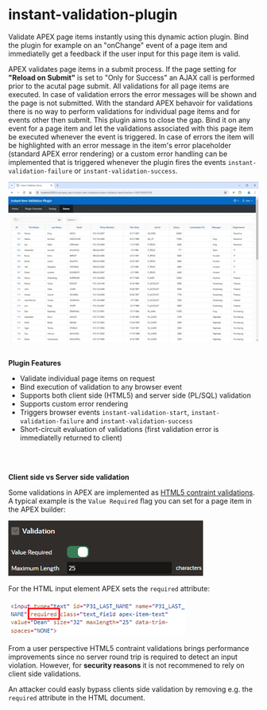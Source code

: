 # instant-validation-plugin
Validate APEX page items instantly using this dynamic action plugin. Bind the plugin for example on an "onChange" event of a page item and immediatelly get a feedback if the user input for this page item is valid.

APEX validates page items in a submit process. If the page setting for <b>"Reload on Submit"</b> is set to "Only for Success" an AJAX call is performed prior to the acutal page submit. All validations for all page items are executed. In case of validation errors the error messages will be shown and the page is not submitted. With the standard APEX behavoir for validations there is no way to perform validations for individual page items and for events other then submit. This plugin aims to close the gap. Bind it on any event for a page item and let the validations associated with this page item be executed whenever the event is triggered. In case of errors the item will be highlighted with an error message in the item's error placeholder (standard APEX error rendering) or a custom error handling can be implemented that is triggered whenever the plugin fires the events <code>instant-validation-failure</code> or <code>instant-validation-success</code>.

<img src="img/plugin_demo.gif" alt="Plugin Demo" />
<br /><br />
<p><b>Plugin Features</b></p>
<ul>
  <li>Validate individual page items on request</li>
  <li>Bind execution of validation to any browser event</li>
  <li>Supports both client side (HTML5) and server side (PL/SQL) validation</li>
  <li>Supports custom error rendering</li>
  <li>Triggers browser events <code>instant-validation-start</code>, <code>instant-validation-failure</code> and <code>instant-validation-success</code></li>
  <li>Short-circuit evaluation of validations (first validation error is immediatelly returned to client)</li>
</ul>
<br /><br />
<p><b>Client side vs Server side validation</b></p>
<p>Some validations in APEX are implemented as <a href="https://developer.mozilla.org/en-US/docs/Web/HTML/Constraint_validation">HTML5 contraint validations</a>. A typical example is the <code>Value Required</code> flag you can set for a page item in the APEX builder:</p>
<img src="img/value_required_apex_builder.png" alt="Value required flag in APEX Builder" />
<p>For the HTML input element APEX sets the <code>required</code> attribute:</p>
<img src="img/required_attribute_input.png" alt="Value required flag in HTML code" />
<p>From a user perspective HTML5 contraint validations brings performance improvements since no server round trip is required to detect an input violation. However, for <b>security reasons</b> it is not recommened to rely on client side validations.</p>An attacker could easly bypass clients side validation by removing e.g. the <code>required</code> attribute in the HTML document.


